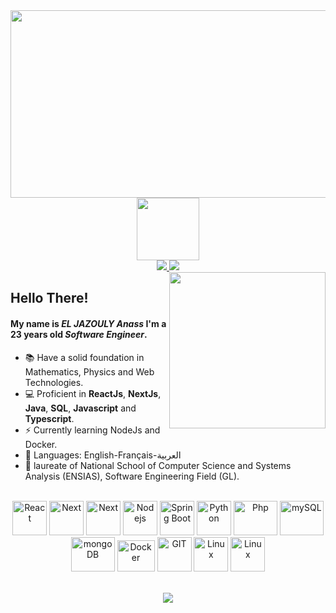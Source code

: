 <img src="https://64.media.tumblr.com/c5543874b9cbe98da1d20945a45e989b/tumblr_o5a5r9Z9O71tvppquo1_r1_1280.gifv" height="300px" width="1300px"/>
<div id="header" align="center">
  <img src="https://media.giphy.com/media/M9gbBd9nbDrOTu1Mqx/giphy.gif" width="100"/>
	<div>
		<a href="https://www.linkedin.com/in/anass-el-jazouly/" target="_blank">
<img src="https://img.shields.io/badge/LinkedIn-0077B5?style=for-the-badge&logo=linkedin&logoColor=white" />
</a>

<a href="anass.eljazouly@gmail.com" target="_blank">
<img src="https://img.shields.io/badge/Gmail-D14836?style=for-the-badge&logo=gmail&logoColor=white" />
</a>
<br/> 
<img align="right" width="250px" src="https://github-readme-stats.vercel.app/api/top-langs/?username=anasseljazouly&theme=tokyonight&hide_langs_below=1" />
	</div>
</div>



## Hello There!
#### My name is *EL JAZOULY Anass* I'm a 23 years old *Software Engineer*.
<!-- - 🏦  Currently looking for an internship as a Full-stack developer. -->
<!-- - 📝 I regulary write technical articles for [hashnode](https://apoorvtyagi.tech/) and [dev.to](https://dev.to/apoorvtyagi)-->
- 📚 Have a solid foundation in Mathematics, Physics and Web Technologies.
- 💻 Proficient in **ReactJs**, **NextJs**, **Java**, **SQL**, **Javascript** and **Typescript**.
- ⚡ Currently learning NodeJs and Docker.
- 📖 Languages: English-Français-العربية
- 🔺 laureate of National School of Computer Science and Systems Analysis
(ENSIAS), Software Engineering Field (GL).
<br/><br/>
<p align="center">
	<!--ReactJS-->
	<img src="https://www.vectorlogo.zone/logos/reactjs/reactjs-icon.svg" alt="React" width="55" height="55"/>
	<!--Tailwind-->
	<img src="https://www.vectorlogo.zone/logos/tailwindcss/tailwindcss-icon.svg" alt="Next" width="55" height="55"/>
<!-- 	TypeScritp -->
	<img src="https://www.vectorlogo.zone/logos/typescriptlang/typescriptlang-icon.svg" alt="Next" width="55" height="55"/>
      	<!--Node JS -->
	<img src="https://www.vectorlogo.zone/logos/nodejs/nodejs-icon.svg" alt="Nodejs" width="55" height="55"/>
     	<!--Spring Boot-->
	<img src="https://www.vectorlogo.zone/logos/springio/springio-icon.svg" alt="Spring Boot" width="55" height="55"/>
	<!--Python-->
	<img src="https://www.vectorlogo.zone/logos/python/python-icon.svg" alt="Python" width="55" height="55"/>
	<!--PhP-->
	<img src="https://www.vectorlogo.zone/logos/php/php-ar21.svg" alt="Php" width="70" height="55"/>
	<!--MySQL-->
	<img src="https://www.vectorlogo.zone/logos/mysql/mysql-icon.svg" alt="mySQL" width="70" height="55"/>
	<!--MongoDB-->
	<img src="https://www.vectorlogo.zone/logos/mongodb/mongodb-icon.svg" alt="mongoDB" width="70" height="55"/>
	<!--Docker-->
	<img src="https://www.vectorlogo.zone/logos/docker/docker-official.svg" alt="Docker" width="60" height="50"/>
	<!--Git-->
	<img src="https://www.vectorlogo.zone/logos/git-scm/git-scm-icon.svg" alt="GIT" width="55" height="55"/> 
	<!--Linux-->
	<img src="https://www.vectorlogo.zone/logos/linux/linux-icon.svg" alt="Linux" width="55" height="55"/> 
	<!--Figma -->
	<img src="https://www.vectorlogo.zone/logos/figma/figma-icon.svg" alt="Linux" width="55" height="55"/> 
	
</p>
<br/>

<div align="center">
<a href="https://git.io/streak-stats"><img src="http://github-readme-streak-stats.herokuapp.com?user=anasseljazouly&theme=neon-palenight&background=1A1B27&border=E4E2E2&stroke=E4E2E2"/></a>
</div>



